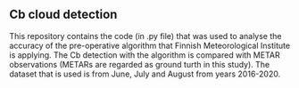 ## Cb cloud detection
This repository contains the code (in .py file) that was used to analyse the accuracy of the pre-operative algorithm that Finnish Meteorological Institute is applying. The Cb detection with the algorithm is compared with METAR observations (METARs are regarded as ground turth in this study). The dataset that is used is from June, July and August from years 2016-2020. 
